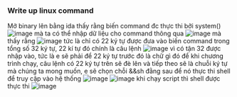 ### Write up linux command

Mở binary lên bằng ida thấy rằng biến command đc thực thi bởi system()
![image](https://github.com/antkss/writeUP/assets/88892713/863a33da-b7ec-4621-93c0-ede3b530d775)
mà ta có thể nhập dữ liệu cho command thông qua
![image](https://github.com/antkss/writeUP/assets/88892713/58140b36-b596-4fa2-ace2-7c12a46e910c)
mà thấy rằng 
![image](https://github.com/antkss/writeUP/assets/88892713/b9e0e50c-fcbe-4e1d-968a-0a38516a80fd)
tức là chỉ có 22 ký tự được đưa vào biến command trong tổng số 32 ký tự, 22 kí tự đó chính là câu lệnh 
![image](https://github.com/antkss/writeUP/assets/88892713/65b0c350-1fcb-494b-a86d-d90d0ae536c6)
vì có tận 32 được nhập vào, tức là e sẽ phải để 22 ký tự trước đó là chữ gì đó để khi chương trình chạy, câu lệnh có 22 ký tự trên
sẽ đè lên và tiếp theo sẽ là chuỗi ký tự mà chúng ta mong muốn, e sẽ chọn chỗi &&sh đằng sau để nó thực thi shell để truy cập vào hệ thống
![image](https://github.com/antkss/writeUP/assets/88892713/e0226290-57b6-415b-9a30-3fce7079807b)
![image](https://github.com/antkss/writeUP/assets/88892713/4b6706db-bbe8-4cac-b622-a1218376cfcd)
khi chạy script thì shell được thực thi
![image](https://github.com/antkss/writeUP/assets/88892713/4b027d20-55f3-461d-8dbd-baf8dcd3b2a2)




